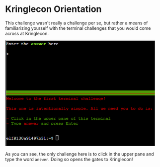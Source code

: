 # Kringlecon Orientation

This challenge wasn't really a challenge per se, but rather a means of familiarizing yourself with the terminal challenges that you would come across at Kringlecon. 


![Orientation Challenge](img/term_orientation/img1.png)

As you can see, the only challenge here is to click in the upper pane and type the word `answer`. Doing so opens the gates to Kringlecon!